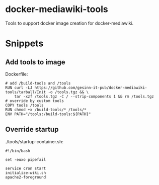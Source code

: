 # docker-mediawiki-tools

Tools to support docker image creation for docker-mediawiki.

# Snippets

## Add tools to image

Dockerfile:
```
# add /build-tools and /tools
RUN curl -LJ https://github.com/gesinn-it-pub/docker-mediawiki-tools/tarball/Init -o /tools.tgz && \
    tar -xzf /tools.tgz -C / --strip-components 1 && rm /tools.tgz
# override by custom tools
COPY tools /tools
RUN chmod +x /build-tools/* /tools/*
ENV PATH="/tools:/build-tools:${PATH}"
```

## Override startup

./tools/startup-container.sh:
```
#!/bin/bash

set -euxo pipefail

service cron start
initialize-wiki.sh
apache2-foreground
```
